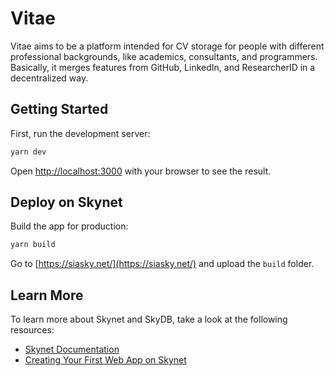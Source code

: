 # Vitae

Vitae aims to be a platform intended for CV storage for people with different professional backgrounds, like academics, consultants, and programmers. Basically, it merges features from GitHub, LinkedIn, and ResearcherID in a decentralized way.

## Getting Started

First, run the development server:

```bash
yarn dev
```

Open [http://localhost:3000](http://localhost:3000) with your browser to see the result.

## Deploy on Skynet

Build the app for production: 

```bash
yarn build
```

Go to [https://siasky.net/](https://siasky.net/) and upload the `build` folder.

## Learn More

To learn more about Skynet and SkyDB, take a look at the following resources:

- [Skynet Documentation](https://siasky.net/docs/)
- [Creating Your First Web App on Skynet](https://blog.sia.tech/creating-your-first-web-app-on-skynet-ec6f4fff405f)

